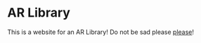 # AR Library
This is a website for an AR Library!
Do not be sad please [please](boSad.html)!
<!-- You can view [Surprise](Date.html)! -->
<!-- [I'm sorry](endM.html)! -->
